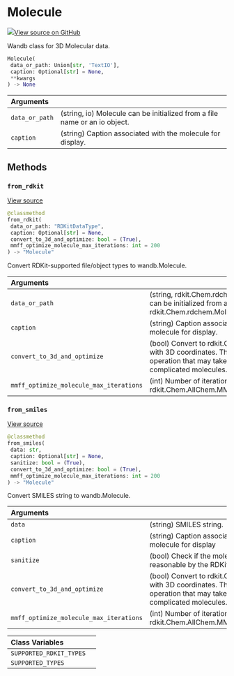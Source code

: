 # Molecule



[![](https://www.tensorflow.org/images/GitHub-Mark-32px.png)View source on GitHub](https://www.github.com/wandb/client/tree/c4726707ed83ebb270a2cf84c4fd17b8684ff699/wandb/sdk/data_types/molecule.py#L23-L239)



Wandb class for 3D Molecular data.

```python
Molecule(
 data_or_path: Union[str, 'TextIO'],
 caption: Optional[str] = None,
 **kwargs
) -> None
```





| Arguments | |
| :--- | :--- |
| `data_or_path` | (string, io) Molecule can be initialized from a file name or an io object. |
| `caption` | (string) Caption associated with the molecule for display. |



## Methods

### `from_rdkit`



[View source](https://www.github.com/wandb/client/tree/c4726707ed83ebb270a2cf84c4fd17b8684ff699/wandb/sdk/data_types/molecule.py#L97-L161)

```python
@classmethod
from_rdkit(
 data_or_path: "RDKitDataType",
 caption: Optional[str] = None,
 convert_to_3d_and_optimize: bool = (True),
 mmff_optimize_molecule_max_iterations: int = 200
) -> "Molecule"
```

Convert RDKit-supported file/object types to wandb.Molecule.


| Arguments | |
| :--- | :--- |
| `data_or_path` | (string, rdkit.Chem.rdchem.Mol) Molecule can be initialized from a file name or an rdkit.Chem.rdchem.Mol object. |
| `caption` | (string) Caption associated with the molecule for display. |
| `convert_to_3d_and_optimize` | (bool) Convert to rdkit.Chem.rdchem.Mol with 3D coordinates. This is an expensive operation that may take a long time for complicated molecules. |
| `mmff_optimize_molecule_max_iterations` | (int) Number of iterations to use in rdkit.Chem.AllChem.MMFFOptimizeMolecule |



### `from_smiles`



[View source](https://www.github.com/wandb/client/tree/c4726707ed83ebb270a2cf84c4fd17b8684ff699/wandb/sdk/data_types/molecule.py#L163-L200)

```python
@classmethod
from_smiles(
 data: str,
 caption: Optional[str] = None,
 sanitize: bool = (True),
 convert_to_3d_and_optimize: bool = (True),
 mmff_optimize_molecule_max_iterations: int = 200
) -> "Molecule"
```

Convert SMILES string to wandb.Molecule.


| Arguments | |
| :--- | :--- |
| `data` | (string) SMILES string. |
| `caption` | (string) Caption associated with the molecule for display |
| `sanitize` | (bool) Check if the molecule is chemically reasonable by the RDKit's definition. |
| `convert_to_3d_and_optimize` | (bool) Convert to rdkit.Chem.rdchem.Mol with 3D coordinates. This is an expensive operation that may take a long time for complicated molecules. |
| `mmff_optimize_molecule_max_iterations` | (int) Number of iterations to use in rdkit.Chem.AllChem.MMFFOptimizeMolecule |







| Class Variables | |
| :--- | :--- |
| `SUPPORTED_RDKIT_TYPES` | |
| `SUPPORTED_TYPES` | |

